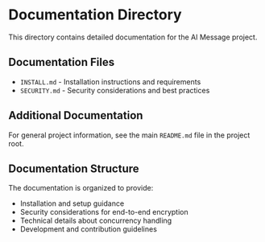 # Documentation Directory

This directory contains detailed documentation for the AI Message project.

## Documentation Files

- `INSTALL.md` - Installation instructions and requirements
- `SECURITY.md` - Security considerations and best practices

## Additional Documentation

For general project information, see the main `README.md` file in the project root.

## Documentation Structure

The documentation is organized to provide:
- Installation and setup guidance
- Security considerations for end-to-end encryption
- Technical details about concurrency handling
- Development and contribution guidelines
